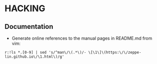 HACKING
=======


Documentation
-------------

* Generate online references to the manual pages in README.md from vim:

```
r:!ls *.[0-9] | sed 's/^man\/\(.*\)/- \[\1\]\(https:\/\/zeppe-lin.github.io\/\1.html\)/g' 
```
